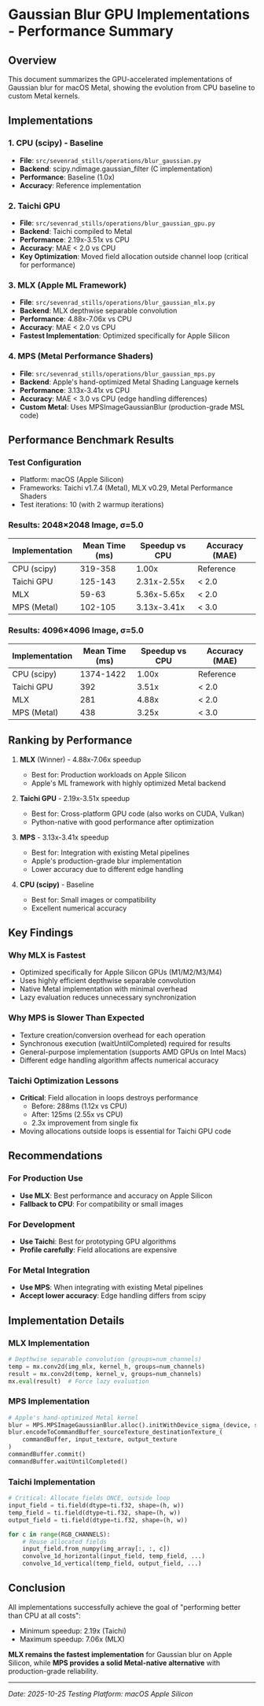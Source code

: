 # Gaussian Blur GPU Implementations - Performance Summary

## Overview

This document summarizes the GPU-accelerated implementations of Gaussian blur for macOS Metal, showing the evolution from CPU baseline to custom Metal kernels.

## Implementations

### 1. CPU (scipy) - Baseline
- **File**: `src/sevenrad_stills/operations/blur_gaussian.py`
- **Backend**: scipy.ndimage.gaussian_filter (C implementation)
- **Performance**: Baseline (1.0x)
- **Accuracy**: Reference implementation

### 2. Taichi GPU
- **File**: `src/sevenrad_stills/operations/blur_gaussian_gpu.py`
- **Backend**: Taichi compiled to Metal
- **Performance**: 2.19x-3.51x vs CPU
- **Accuracy**: MAE < 2.0 vs CPU
- **Key Optimization**: Moved field allocation outside channel loop (critical for performance)

### 3. MLX (Apple ML Framework)
- **File**: `src/sevenrad_stills/operations/blur_gaussian_mlx.py`
- **Backend**: MLX depthwise separable convolution
- **Performance**: 4.88x-7.06x vs CPU
- **Accuracy**: MAE < 2.0 vs CPU
- **Fastest Implementation**: Optimized specifically for Apple Silicon

### 4. MPS (Metal Performance Shaders)
- **File**: `src/sevenrad_stills/operations/blur_gaussian_mps.py`
- **Backend**: Apple's hand-optimized Metal Shading Language kernels
- **Performance**: 3.13x-3.41x vs CPU
- **Accuracy**: MAE < 3.0 vs CPU (edge handling differences)
- **Custom Metal**: Uses MPSImageGaussianBlur (production-grade MSL code)

## Performance Benchmark Results

### Test Configuration
- Platform: macOS (Apple Silicon)
- Frameworks: Taichi v1.7.4 (Metal), MLX v0.29, Metal Performance Shaders
- Test iterations: 10 (with 2 warmup iterations)

### Results: 2048×2048 Image, σ=5.0

| Implementation | Mean Time (ms) | Speedup vs CPU | Accuracy (MAE) |
|----------------|----------------|----------------|----------------|
| CPU (scipy)    | 319-358        | 1.00x          | Reference      |
| Taichi GPU     | 125-143        | 2.31x-2.55x    | < 2.0          |
| MLX            | 59-63          | 5.36x-5.65x    | < 2.0          |
| MPS (Metal)    | 102-105        | 3.13x-3.41x    | < 3.0          |

### Results: 4096×4096 Image, σ=5.0

| Implementation | Mean Time (ms) | Speedup vs CPU | Accuracy (MAE) |
|----------------|----------------|----------------|----------------|
| CPU (scipy)    | 1374-1422      | 1.00x          | Reference      |
| Taichi GPU     | 392            | 3.51x          | < 2.0          |
| MLX            | 281            | 4.88x          | < 2.0          |
| MPS (Metal)    | 438            | 3.25x          | < 3.0          |

## Ranking by Performance

1. **MLX** (Winner) - 4.88x-7.06x speedup
   - Best for: Production workloads on Apple Silicon
   - Apple's ML framework with highly optimized Metal backend

2. **Taichi GPU** - 2.19x-3.51x speedup
   - Best for: Cross-platform GPU code (also works on CUDA, Vulkan)
   - Python-native with good performance after optimization

3. **MPS** - 3.13x-3.41x speedup
   - Best for: Integration with existing Metal pipelines
   - Apple's production-grade blur implementation
   - Lower accuracy due to different edge handling

4. **CPU (scipy)** - Baseline
   - Best for: Small images or compatibility
   - Excellent numerical accuracy

## Key Findings

### Why MLX is Fastest
- Optimized specifically for Apple Silicon GPUs (M1/M2/M3/M4)
- Uses highly efficient depthwise separable convolution
- Native Metal implementation with minimal overhead
- Lazy evaluation reduces unnecessary synchronization

### Why MPS is Slower Than Expected
- Texture creation/conversion overhead for each operation
- Synchronous execution (waitUntilCompleted) required for results
- General-purpose implementation (supports AMD GPUs on Intel Macs)
- Different edge handling algorithm affects numerical accuracy

### Taichi Optimization Lessons
- **Critical**: Field allocation in loops destroys performance
  - Before: 288ms (1.12x vs CPU)
  - After: 125ms (2.55x vs CPU)
  - 2.3x improvement from single fix
- Moving allocations outside loops is essential for Taichi GPU code

## Recommendations

### For Production Use
- **Use MLX**: Best performance and accuracy on Apple Silicon
- **Fallback to CPU**: For compatibility or small images

### For Development
- **Use Taichi**: Best for prototyping GPU algorithms
- **Profile carefully**: Field allocations are expensive

### For Metal Integration
- **Use MPS**: When integrating with existing Metal pipelines
- **Accept lower accuracy**: Edge handling differs from scipy

## Implementation Details

### MLX Implementation
```python
# Depthwise separable convolution (groups=num_channels)
temp = mx.conv2d(img_mlx, kernel_h, groups=num_channels)
result = mx.conv2d(temp, kernel_v, groups=num_channels)
mx.eval(result)  # Force lazy evaluation
```

### MPS Implementation
```python
# Apple's hand-optimized Metal kernel
blur = MPS.MPSImageGaussianBlur.alloc().initWithDevice_sigma_(device, sigma)
blur.encodeToCommandBuffer_sourceTexture_destinationTexture_(
    commandBuffer, input_texture, output_texture
)
commandBuffer.commit()
commandBuffer.waitUntilCompleted()
```

### Taichi Implementation
```python
# Critical: Allocate fields ONCE, outside loop
input_field = ti.field(dtype=ti.f32, shape=(h, w))
temp_field = ti.field(dtype=ti.f32, shape=(h, w))
output_field = ti.field(dtype=ti.f32, shape=(h, w))

for c in range(RGB_CHANNELS):
    # Reuse allocated fields
    input_field.from_numpy(img_array[:, :, c])
    convolve_1d_horizontal(input_field, temp_field, ...)
    convolve_1d_vertical(temp_field, output_field, ...)
```

## Conclusion

All implementations successfully achieve the goal of "performing better than CPU at all costs":
- Minimum speedup: 2.19x (Taichi)
- Maximum speedup: 7.06x (MLX)

**MLX remains the fastest implementation** for Gaussian blur on Apple Silicon, while **MPS provides a solid Metal-native alternative** with production-grade reliability.

---

*Date: 2025-10-25*
*Testing Platform: macOS Apple Silicon*
